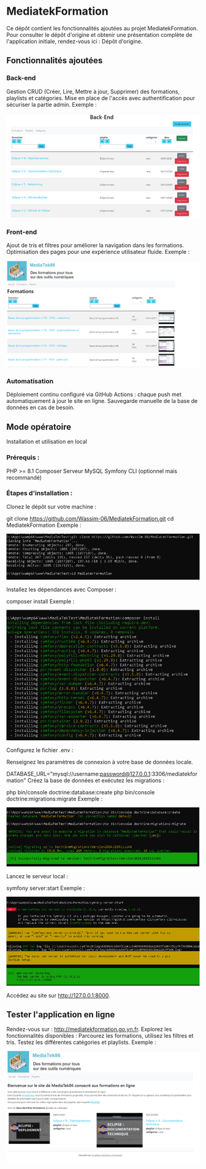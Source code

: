 # MediatekFormation
Ce dépôt contient les fonctionnalités ajoutées au projet MediatekFormation.
Pour consulter le dépôt d'origine et obtenir une présentation complète de l'application initiale, rendez-vous ici : Dépôt d'origine.

## Fonctionnalités ajoutées
### Back-end
Gestion CRUD (Créer, Lire, Mettre à jour, Supprimer) des formations, playlists et catégories.
Mise en place de l'accès avec authentification pour sécuriser la partie admin.
Exemple :

![Interface admin pour la gestion des formations](images/interface-admin.png)

### Front-end
Ajout de tris et filtres pour améliorer la navigation dans les formations.
Optimisation des pages pour une expérience utilisateur fluide.
Exemple :

![Page de tri des formations](images/tri-formations.png)

### Automatisation
Déploiement continu configuré via GitHub Actions : chaque push met automatiquement à jour le site en ligne.
Sauvegarde manuelle de la base de données en cas de besoin.

## Mode opératoire
Installation et utilisation en local
### Prérequis :
PHP >= 8.1
Composer
Serveur MySQL
Symfony CLI (optionnel mais recommandé)

### Étapes d'installation :
Clonez le dépôt sur votre machine :

git clone https://github.com/Wassim-06/MediatekFormation.git
cd MediatekFormation
Exemple :

![Clone du dépôt dans le terminal](images/clone-depot.png)

Installez les dépendances avec Composer :

composer install
Exemple :

![Installation des dépendances avec Composer](images/composer-install.png)

Configurez le fichier .env :

Renseignez les paramètres de connexion à votre base de données locale.

DATABASE_URL="mysql://username:password@127.0.0.1:3306/mediatekformation"
Créez la base de données et exécutez les migrations :

php bin/console doctrine:database:create
php bin/console doctrine:migrations:migrate
Exemple :

![Création de la base de données avec Symfony](images/create-database.png)

Lancez le serveur local :

symfony server:start
Exemple :

![Démarrage du serveur local avec Symfony](images/symfony-server.png)

Accédez au site sur http://127.0.0.1:8000.

## Tester l'application en ligne
Rendez-vous sur : http://mediatekformation.go.yn.fr.
Explorez les fonctionnalités disponibles :
Parcourez les formations, utilisez les filtres et tris.
Testez les différentes catégories et playlists.
Exemple :

![Page d'accueil en ligne](images/page-accueil.png)
